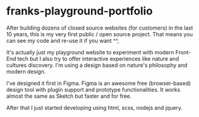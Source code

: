 # franks-playground-portfolio

After building dozens of closed source websites (for customers) in the last 10 years, this is my very first public / open source project. That means you can see my code and re-use it if you want ^^,

It's actually just my playground website to experiment with modern Front-End tech but I also try to offer interactive experiences like nature and cultures discovery.
I'm using a design based on nature's philosophy and modern design.

I've designed it first in Figma. Figma is an awesome free (browser-based) design tool with plugin support and prototype functionalities. It works almost the same as Sketch but faster and for free.

After that I just started developing using html, scss, nodejs and jquery.
